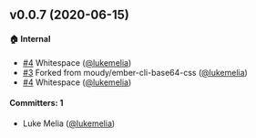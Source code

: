## v0.0.7 (2020-06-15)

#### :house: Internal
* [#4](https://github.com/yapplabs/ember-cli-base64-css/pull/4) Whitespace ([@lukemelia](https://github.com/lukemelia))
* [#3](https://github.com/yapplabs/ember-cli-base64-css/pull/3) Forked from moudy/ember-cli-base64-css ([@lukemelia](https://github.com/lukemelia))
* [#4](https://github.com/yapplabs/ember-cli-base64-css/pull/4) Whitespace ([@lukemelia](https://github.com/lukemelia))

#### Committers: 1
- Luke Melia ([@lukemelia](https://github.com/lukemelia))

